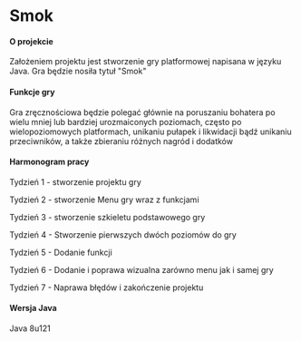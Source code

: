 # Smok

#### O projekcie

Założeniem projektu jest stworzenie gry platformowej napisana w języku Java. Gra będzie nosiła tytuł "Smok"

#### Funkcje gry
 Gra zręcznościowa będzie polegać głównie na poruszaniu bohatera po wielu mniej lub bardziej urozmaiconych poziomach, często po wielopoziomowych platformach, unikaniu pułapek i likwidacji bądź unikaniu przeciwników, a także zbieraniu różnych nagród i dodatków

#### Harmonogram pracy

Tydzień 1 - stworzenie projektu gry

Tydzień 2 - stworzenie Menu gry wraz z funkcjami

Tydzień 3 - stworzenie szkieletu podstawowego gry

Tydzień 4 - Stworzenie pierwszych dwóch poziomów do gry

Tydzień 5 - Dodanie funkcji

Tydzień 6 - Dodanie i poprawa wizualna zarówno menu jak i samej gry

Tydzień 7 - Naprawa błędów i zakończenie projektu

#### Wersja Java
   
Java 8u121
